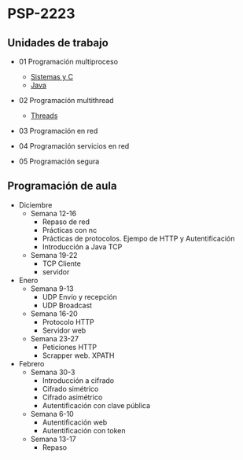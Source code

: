 # PSP-2223

## Unidades de trabajo

- 01 Programación multiproceso
  - [Sistemas y C](./UT1/README.md)
  - [Java](./UT1/README-Java.md)

- 02 Programación multithread
  - [Threads](./src/ut02hilos/)
- 03 Programación en red
- 04 Programación servicios en red
- 05 Programación segura

## Programación de aula

- Diciembre
  - Semana 12-16
  	- Repaso de red
  	- Prácticas con nc
  	- Prácticas de protocolos. Ejempo de HTTP y Autentificación
  	- Introducción a Java TCP
  - Semana 19-22
    - TCP Cliente
    - servidor
- Enero
  - Semana 9-13
  	- UDP Envío y recepción
  	- UDP Broadcast
  - Semana 16-20
  	- Protocolo HTTP
  	- Servidor web
  - Semana 23-27
  	- Peticiones HTTP
  	- Scrapper web. XPATH
- Febrero
  - Semana 30-3
  	- Introducción a cifrado
  	- Cifrado simétrico
  	- Cifrado asimétrico
  	- Autentificación con clave pública
  - Semana 6-10
  	- Autentificación web
  	- Autentificación con token
  - Semana 13-17
  	- Repaso
